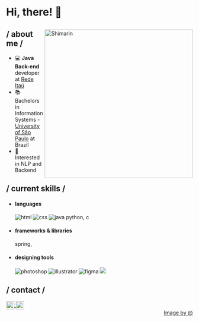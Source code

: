 <p>
<h1> Hi, there! 👋 </h1>
</p>

<div align="left">

<img align="right" width="400" alt="Shimarin" src="https://i.imgur.com/aNBi8Jf.png"/>

<h2> / about me /</h2>
  
- 💻 **Java Back-end** developer at [Rede Itaú](https://www.userede.com.br/)
- 📚 Bachelors in Information Systems - [University of São Paulo](https://www5.usp.br/) at Brazil
- 🚩 Interested in NLP and Backend

  
<h2> / current skills / </h2>
  
- <h4> languages </h4>
  <img src = "https://img.shields.io/badge/HTML5-E34F26?style=for-the-badge&logo=html5&logoColor=white" alt = "html" />
  <img src = "https://img.shields.io/badge/CSS3-1572B6?style=for-the-badge&logo=css3&logoColor=white" alt = "css" />
  <img src = "https://img.shields.io/badge/java-%23ED8B00.svg?style=for-the-badge&logo=java&logoColor=white" alt = "java" />
  python, c

- <h4> frameworks & libraries </h4>
  spring, 
  
- <h4> designing tools </h4>
  <img src = "https://img.shields.io/badge/adobe%20photoshop-%2331A8FF.svg?style=for-the-badge&logo=adobe%20photoshop&logoColor=white" alt = "photoshop" />
  <img src = "https://img.shields.io/badge/adobe%20illustrator-%23FF9A00.svg?style=for-the-badge&logo=adobe%20illustrator&logoColor=white" alt = "illustrator" />
  <img src = "https://img.shields.io/badge/figma-%23F24E1E.svg?style=for-the-badge&logo=figma&logoColor=white" alt = "figma" />
  <img src = "https://img.shields.io/badge/Adobe%20Lightroom-31A8FF.svg?style=for-the-badge&logo=Adobe%20Lightroom&logoColor=white">

  

<h2> / contact / </h2>

<a href="https://www.linkedin.com/in/sungwon-yoon/">
  <img align="center" alt="Sungwon @LinkedIN" width="22px" src="https://cdn.jsdelivr.net/npm/simple-icons@v3/icons/linkedin.svg" />
</a>
  <a href="mailto:sungwon.judy@gmail.com">
  <img align="center" alt="Sungwon @Mail" width="22px" src="https://cdn.jsdelivr.net/npm/simple-icons@v3/icons/gmail.svg" />
</a>
  
<div align="right">
<a href="https://www.pixiv.net/en/users/35069640">Image by @</a>
</div>

</div>
